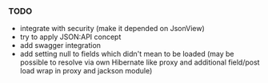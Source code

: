 

### TODO
- integrate with security (make it depended on JsonView)
- try to apply JSON:API concept
- add swagger integration
- add setting null to fields which didn't mean to be loaded (may be possible to resolve via own Hibernate like proxy and additional field/post load wrap in proxy and jackson module)

